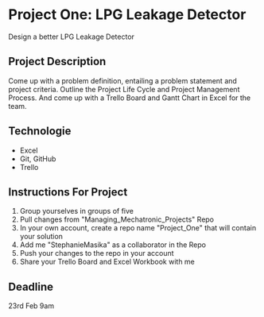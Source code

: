 # Project One: LPG Leakage Detector
Design a better LPG Leakage Detector

## Project Description
Come up with a problem definition, entailing a problem statement and project criteria.
Outline the Project Life Cycle and Project Management Process. And come up with a Trello Board and Gantt Chart in Excel for the team.

## Technologie
- Excel
- Git, GitHub
- Trello

## Instructions For Project
1. Group yourselves in groups of five
2. Pull changes from "Managing_Mechatronic_Projects" Repo
3. In your own account, create a repo name "Project_One" that will contain your solution
4. Add me "StephanieMasika" as a collaborator in the Repo
5. Push your changes to the repo in your account
6. Share your Trello Board and Excel Workbook with me

## Deadline
23rd Feb 9am